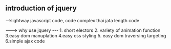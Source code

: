 

## introduction of jquery

-->lightway javascript code, code complex thai jata length code

---> why use jquery --- 1. short electors
                        2. variety of animation function 
                        3.easy dom manuplation
                        4.easy css styling
                        5. easy dom traversing targeting
                        6.simple ajax code
